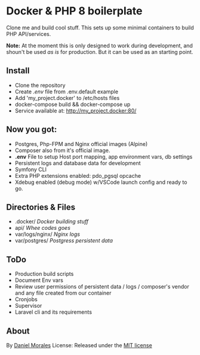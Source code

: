 # Docker & PHP 8 boilerplate

Clone me and build cool stuff. This sets up some minimal containers to build PHP API/services.

**Note:** At the moment this is only designed to work during development, and shoun't be used *as is* for production. 
But it can be used as an starting point.

## Install
- Clone the repository
- Create *.env* file from .env.default example
- Add 'my_project.docker' to /etc/hosts files
- docker-compose build && docker-compose up
- Service available at: http://my_project.docker:80/

## Now you got:

- Postgres, Php-FPM and Nginx official images (Alpine)
- Composer also from it's official image.
-  **.env** File to setup Host port mapping, app environment vars, db settings
- Persistent logs and database data for development
- Symfony CLI
- Extra PHP extensions enabled: pdo_pgsql opcache
- Xdebug enabled (debug mode) w/VSCode launch config and ready to go.

## Directories & Files

- .docker/ *Docker building stuff*
- api/ *Whee codes goes*
- var/logs/nginx/ *Nginx logs*
- var/postgres/ *Postgress persistent data*

## ToDo
- Production build scripts
- Document Env vars
- Review user permissions of persistent data / logs / composer's vendor and any file created from our container
- Cronjobs
- Supervisor
- Laravel cli and its requirements

## About
By [Daniel Morales](https://daniel.uy)
License: Released under the  [MIT license](https://github.com/danielm/uploader/blob/master/LICENSE.txt)
